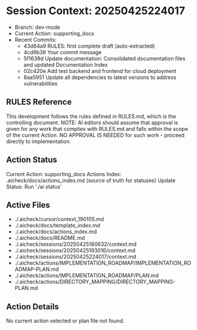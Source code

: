 # Session Context: 20250425224017
- Branch: dev-mode
- Current Action: supporting_docs
- Recent Commits:
  - 43d84a9 RULES: first complete draft (auto-extracted)
  - 4cd9b38 Your commit message
  - 5f1639d Update documentation: Consolidated documentation files and updated Documentation Index
  - 02c420e Add test backend and frontend for cloud deployment
  - 8aa5951 Update all dependencies to latest versions to address vulnerabilities

## RULES Reference
This development follows the rules defined in RULES.md, which is the controlling document.
NOTE: AI editors should assume that approval is given for any work that complies with RULES.md and falls within the scope of the current Action.
NO APPROVAL IS NEEDED for such work - proceed directly to implementation.

## Action Status
Current Action: supporting_docs
Actions Index: .aicheck/docs/actions_index.md (source of truth for statuses)
Update Status: Run './ai status'

## Active Files
- ./.aicheck/cursor/context_190105.md
- ./.aicheck/docs/template_index.md
- ./.aicheck/docs/actions_index.md
- ./.aicheck/docs/README.md
- ./.aicheck/sessions/20250425180632/context.md
- ./.aicheck/sessions/20250425193016/context.md
- ./.aicheck/sessions/20250425224017/context.md
- ./.aicheck/actions/IMPLEMENTATION_ROADMAP/IMPLEMENTATION_ROADMAP-PLAN.md
- ./.aicheck/actions/IMPLEMENTATION_ROADMAP/PLAN.md
- ./.aicheck/actions/DIRECTORY_MAPPING/DIRECTORY_MAPPING-PLAN.md

## Action Details
No current action selected or plan file not found.
